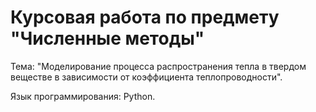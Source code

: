 # Курсовая работа по предмету "Численные методы"

Тема: "Моделирование процесса распространения тепла в твердом веществе в зависимости от коэффициента теплопроводности".

Язык программирования: Python.
